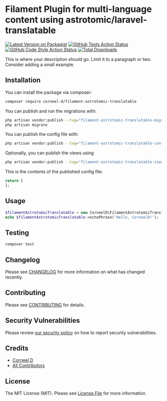 # Filament Plugin for multi-language content using astrotomic/laravel-translatable

[![Latest Version on Packagist](https://img.shields.io/packagist/v/corneel-d/filament-astrotomic-translatable.svg?style=flat-square)](https://packagist.org/packages/corneel-d/filament-astrotomic-translatable)
[![GitHub Tests Action Status](https://img.shields.io/github/actions/workflow/status/corneel-d/filament-astrotomic-translatable/run-tests.yml?branch=main&label=tests&style=flat-square)](https://github.com/corneel-d/filament-astrotomic-translatable/actions?query=workflow%3Arun-tests+branch%3Amain)
[![GitHub Code Style Action Status](https://img.shields.io/github/actions/workflow/status/corneel-d/filament-astrotomic-translatable/fix-php-code-styling.yml?branch=main&label=code%20style&style=flat-square)](https://github.com/corneel-d/filament-astrotomic-translatable/actions?query=workflow%3A"Fix+PHP+code+styling"+branch%3Amain)
[![Total Downloads](https://img.shields.io/packagist/dt/corneel-d/filament-astrotomic-translatable.svg?style=flat-square)](https://packagist.org/packages/corneel-d/filament-astrotomic-translatable)



This is where your description should go. Limit it to a paragraph or two. Consider adding a small example.

## Installation

You can install the package via composer:

```bash
composer require corneel-d/filament-astrotomic-translatable
```

You can publish and run the migrations with:

```bash
php artisan vendor:publish --tag="filament-astrotomic-translatable-migrations"
php artisan migrate
```

You can publish the config file with:

```bash
php artisan vendor:publish --tag="filament-astrotomic-translatable-config"
```

Optionally, you can publish the views using

```bash
php artisan vendor:publish --tag="filament-astrotomic-translatable-views"
```

This is the contents of the published config file:

```php
return [
];
```

## Usage

```php
$filamentAstrotomicTranslatable = new CorneelD\FilamentAstrotomicTranslatable();
echo $filamentAstrotomicTranslatable->echoPhrase('Hello, CorneelD!');
```

## Testing

```bash
composer test
```

## Changelog

Please see [CHANGELOG](CHANGELOG.md) for more information on what has changed recently.

## Contributing

Please see [CONTRIBUTING](.github/CONTRIBUTING.md) for details.

## Security Vulnerabilities

Please review [our security policy](../../security/policy) on how to report security vulnerabilities.

## Credits

- [Corneel D](https://github.com/Corneel-D)
- [All Contributors](../../contributors)

## License

The MIT License (MIT). Please see [License File](LICENSE.md) for more information.
